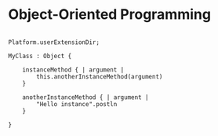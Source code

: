 # Object-Oriented Programming

```sc

Platform.userExtensionDir;

MyClass : Object {

	instanceMethod { | argument |
		this.anotherInstanceMethod(argument)
	}

	anotherInstanceMethod { | argument |
		"Hello instance".postln
	}

}

```